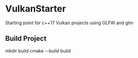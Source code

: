 # VulkanStarter
Starting point for c++17 Vulkan projects using GLFW and glm

## Build Project
mkdir build
cmake --build build
